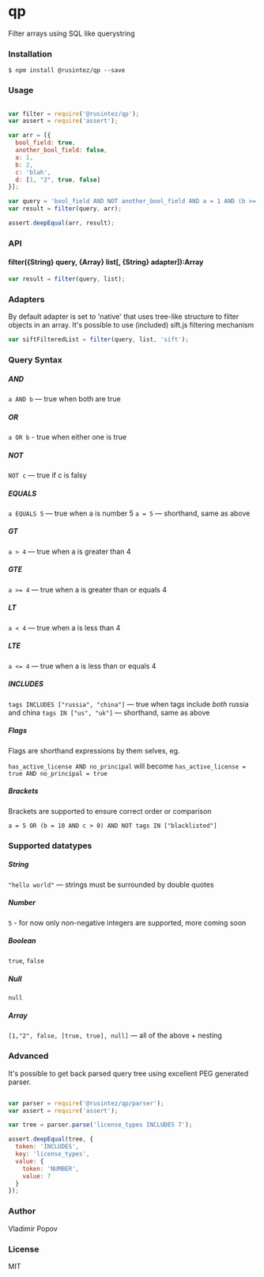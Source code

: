 # qp

Filter arrays using SQL like querystring

### Installation 

    $ npm install @rusintez/qp --save

### Usage

```js

var filter = require('@rusintez/qp');
var assert = require('assert');

var arr = [{
  bool_field: true,
  another_bool_field: false,
  a: 1,
  b: 2,
  c: 'blah',
  d: [1, "2", true, false]
}];

var query = 'bool_field AND NOT another_bool_field AND a = 1 AND (b >= 2 OR c = "blah") AND d INCLUDES [1, "2", true]';
var result = filter(query, arr);

assert.deepEqual(arr, result);
```

### API

#### filter({String} query, {Array} list[, {String} adapter]):Array

```js
var result = filter(query, list);
```

### Adapters

By default adapter is set to 'native' that uses tree-like structure to filter objects in an array.
It's possible to use (included) sift.js filtering mechanism

```js
var siftFilteredList = filter(query, list, 'sift');
```

### Query Syntax

##### AND

`a AND b` — true when both are true

##### OR

`a OR b` - true when either one is true

##### NOT

`NOT c` — true if c is falsy

##### EQUALS

`a EQUALS 5` — true when a is number 5
`a = 5` — shorthand, same as above

##### GT

`a > 4` — true when a is greater than 4

##### GTE

`a >= 4` — true when a is greater than or equals 4

##### LT

`a < 4` — true when a is less than 4

##### LTE

`a <= 4` — true when a is less than or equals 4

##### INCLUDES

`tags INCLUDES ["russia", "china"]` — true when tags include *both* russia and china 
`tags IN ["us", "uk"]` — shorthand, same as above

##### Flags

Flags are shorthand expressions by them selves, eg.

`has_active_license AND no_principal` will become `has_active_license = true AND no_principal = true`

##### Brackets

Brackets are supported to ensure correct order or comparison

```
a = 5 OR (b = 10 AND c > 0) AND NOT tags IN ["blacklisted"]
```

### Supported datatypes

##### String

`"hello world"` — strings must be surrounded by double quotes

##### Number 

`5` - for now only non-negative integers are supported, more coming soon

##### Boolean

`true`, `false`

##### Null

`null`

##### Array

`[1,"2", false, [true, true], null]` — all of the above + nesting

### Advanced

It's possible to get back parsed query tree using excellent PEG generated parser.

```js

var parser = require('@rusintez/qp/parser');
var assert = require('assert');

var tree = parser.parse('license_types INCLUDES 7');

assert.deepEqual(tree, { 
  token: 'INCLUDES',
  key: 'license_types',
  value: { 
    token: 'NUMBER', 
    value: 7
  }
});

```

### Author

Vladimir Popov

### License

MIT